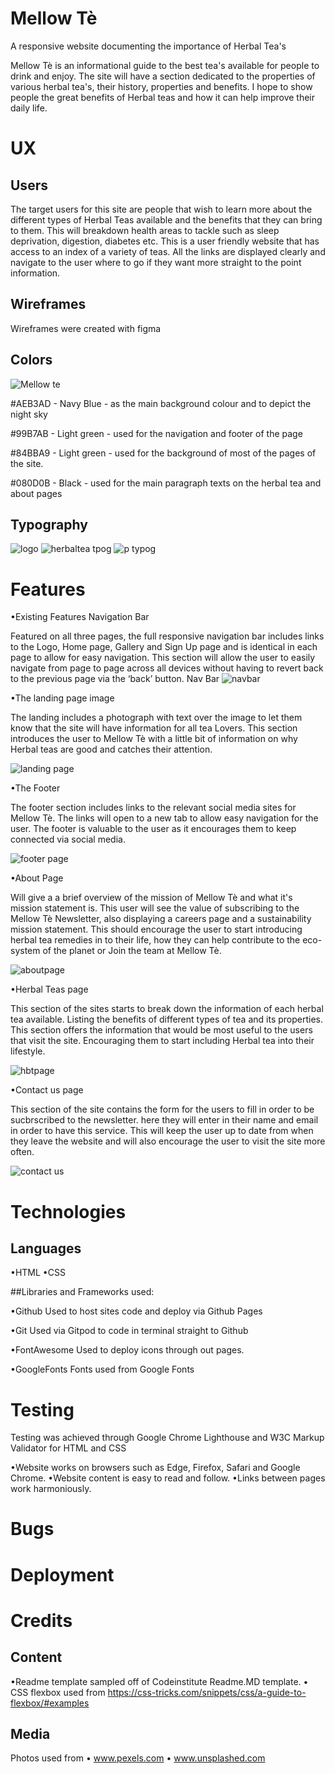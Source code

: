 # Mellow Tè
A responsive website documenting the importance of Herbal Tea's

Mellow Tè is an informational guide to the best tea's available for people to drink and enjoy.
The site will have a section dedicated to the properties of various herbal tea's, their history, properties and benefits.
I hope to show people the great benefits of Herbal teas and how it can help improve their daily life.


# UX
## Users
The target users for this site are people that wish to learn more about the different types of Herbal Teas available and the benefits
that they can bring to them. This will breakdown health areas to tackle such as sleep deprivation, digestion, diabetes etc.
This is a user friendly website that has access to an index of a variety of teas. All the links are displayed clearly and navigate to the user where to go
if they want more straight to the point information.

## Wireframes
Wireframes were created with figma


## Colors

![Mellow te](https://user-images.githubusercontent.com/65243328/138293991-f0297bae-1a6f-4acb-9bfc-382a0c2cb2f9.png)

#AEB3AD - Navy Blue - as the main background colour and to depict the night sky

#99B7AB - Light green - used for the navigation and footer of the page

#84BBA9 - Light green - used for the background of most of the pages of the site.

#080D0B - Black - used for the main paragraph texts on the herbal tea and about pages

## Typography
![logo](https://user-images.githubusercontent.com/65243328/138295328-c7ca4fb8-79e0-418d-aab2-765b131ec65c.jpg)
![herbaltea tpog](https://user-images.githubusercontent.com/65243328/138295340-5d65fafc-aa68-4a17-9c46-242ea339d3be.jpg)
![p typog](https://user-images.githubusercontent.com/65243328/138295784-adbd869a-27ad-4f71-bd55-8d15fe29214e.JPG)


# Features

•Existing Features
Navigation Bar

Featured on all three pages, the full responsive navigation bar includes links to the Logo, Home page, Gallery and Sign Up page and is identical in each page to allow for easy navigation.
This section will allow the user to easily navigate from page to page across all devices without having to revert back to the previous page via the ‘back’ button.
Nav Bar
![navbar](https://user-images.githubusercontent.com/65243328/136407485-0cf500e3-d0e3-427b-897d-55017c72177a.JPG)

•The landing page image

The landing includes a photograph with text over the image to let them know that the site will have information for all tea Lovers.
This section introduces the user to Mellow Tè with a little bit of information on why Herbal teas are good and catches their attention.

![landing page](https://user-images.githubusercontent.com/65243328/136408134-9931e391-d91b-4ff9-842d-16f82def8ca4.JPG)


•The Footer

The footer section includes links to the relevant social media sites for Mellow Tè. The links will open to a new tab to allow easy navigation for the user.
The footer is valuable to the user as it encourages them to keep connected via social media.

![footer page](https://user-images.githubusercontent.com/65243328/140743932-17e494ef-5040-432d-be8b-916571bfba78.JPG)


•About Page

Will give a a brief overview of the mission of Mellow Tè and what it's mission statement is.
This user will see the value of subscribing to the Mellow Tè Newsletter, also displaying a careers page and a sustainability mission statement. This should encourage the user to start introducing herbal tea remedies in to their life, how they can help contribute to the eco-system of the planet or Join the team at Mellow Tè.

![aboutpage](https://user-images.githubusercontent.com/65243328/136409012-fa757f88-3604-41a9-9e3a-8cb422d99156.JPG)


•Herbal Teas page

This section of the sites starts to break down the information of each herbal tea available.
Listing the benefits of different types of tea and its properties. This section offers the information that would be most useful to the users that visit the site.
Encouraging them to start including Herbal tea into their lifestyle.



![hbtpage](https://user-images.githubusercontent.com/65243328/140744116-9be800d3-9223-46f4-a470-77e2008eaf1b.JPG)


•Contact us page

This section of the site contains the form for the users to fill in order to be sucbrscribed to the newsletter.
here they will enter in their name and email in order to have this service. This will keep the user up to date from when they leave the website and will also encourage the user to visit the site more often.

![contact us](https://user-images.githubusercontent.com/65243328/140743961-515b9680-2f15-46c6-b5f2-18bcf107c97a.JPG)


# Technologies
## Languages
•HTML
•CSS

##Libraries and Frameworks used:

•Github
Used to host sites code and deploy via Github Pages

•Git
Used via Gitpod to code in terminal straight to Github

•FontAwesome
Used to deploy icons through out pages.

•GoogleFonts
Fonts used from Google Fonts

# Testing
Testing was achieved through Google Chrome Lighthouse and W3C Markup Validator for HTML and CSS

•Website works on browsers such as Edge, Firefox, Safari and Google Chrome.
•Website content is easy to read and follow.
•Links between pages work harmoniously.

# Bugs

# Deployment

# Credits

## Content
•Readme template sampled off of Codeinstitute Readme.MD template.
• CSS flexbox used from https://css-tricks.com/snippets/css/a-guide-to-flexbox/#examples 

## Media
Photos used from
• www.pexels.com
• www.unsplashed.com





